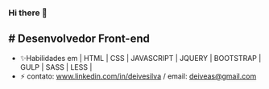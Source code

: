 ### Hi there 👋
## # Desenvolvedor Front-end

-  ✨Habilidades em | HTML | CSS | JAVASCRIPT | JQUERY | BOOTSTRAP | GULP | SASS | LESS |
- ⚡ contato: www.linkedin.com/in/deivesilva /  email: deiveas@gmail.com
